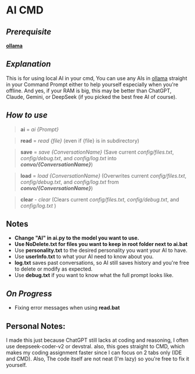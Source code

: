 # **__AI CMD__**

## __*Prerequisite*__

__[ollama](https://ollama.com/download)__

## __*Explanation*__

This is for using local AI in your cmd, You can use any AIs in [ollama](https://ollama.com/download) straight in your Command Prompt either to help yourself especially when you're offline. And yes, if your RAM is big, this may be better than ChatGPT, Claude, Gemini, or DeepSeek (if you picked the best free AI of course).

## __*How to use*__
> __ai__ = _ai {Prompt}_

> __read__ = _read {file}_ (even if {file} is in subdirectory)

> __save__ = _save {ConversationName}_ (Save current _config/files.txt_, _config/debug.txt_, and _config/log.txt_ into __*convo/{ConversationName}*__)

> __load__ = _load {ConversationName}_ (Overwrites current _config/files.txt_, _config/debug.txt_, and _config/log.txt_ from __*convo/{ConversationName}*__)

> __clear__ - _clear_ (Clears current _config/files.txt_, _config/debug.txt_, and _config/log.txt_ )

## __Notes__
- **Change "AI" in ai.py to the model you want to use.**
- **Use __NoDelete.txt__ for files you want to keep in root folder next to ai.bat**
- Use __personality.txt__ to the desired personality you want your AI to have.
- Use __userInfo.txt__ to what your AI need to know about you.
- __log.txt__ saves past conversations, so AI still saves history and you're free to delete or modify as expected.
- Use __debug.txt__ if you want to know what the full prompt looks like.

## __*On Progress*__
- Fixing error messages when using __read.bat__

## __Personal Notes:__
I made this just because ChatGPT still lacks at coding and reasoning, I often use deepseek-coder-v2 or devstral. also, this goes straight to CMD, which makes my coding assignment faster since I can focus on 2 tabs only (IDE and CMD). Also, The code itself are not neat (I'm lazy) so you're free to fix it yourself.



